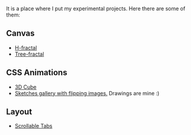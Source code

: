 It is a place where I put my experimental projects. Here there are some of them:

## Canvas
* [H-fractal](http://yuliatsareva.github.io/sandbox/canvas/h-fractal.html)
* [Tree-fractal](http://yuliatsareva.github.io/sandbox/canvas/tree-fractal.html)

## CSS Animations
* [3D Cube](http://yuliatsareva.github.io/sandbox/css-animation/cube)
* [Sketches gallery with flipping images.](http://yuliatsareva.github.io/sandbox/css-animation/sketches)
Drawings are mine :)

## Layout
* [Scrollable Tabs](http://yuliatsareva.github.io/sandbox/layout/tabs/)
